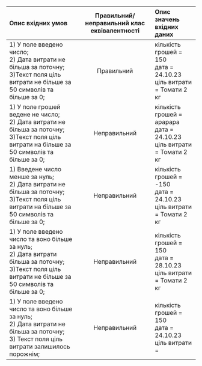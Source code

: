 |Опис вхідних умов|Правильний/неправильний клас еквівалентності|Опис значень вхідних даних|
|:-----|:-----:|:-----|
|1) У поле введено число;<br>2) Дата витрати не більша за поточну; <br> 3)Текст поля ціль витрати не більше за 50 символів та більше за 0; <br> |Правильний|кількість грошей = 150<br> дата = 24.10.23 <br> ціль витрати = Томати 2 кг|
|1) У поле грошей ведене не число;<br> 2) Дата витрати не більша за поточну; <br> 3)Текст поля ціль витрати на більше за 50 символів та більше за 0; <br> |Неправильний|кількість грошей = арарара <br> дата = 24.10.23 <br> ціль витрати = Томати 2 кг|
|1) Введене число менше за нуль;<br> 2) Дата витрати не більша за поточну; <br> 3)Текст поля ціль витрати на більше за 50 символів та більше за 0; <br> |Неправильний|кількість грошей = -150 <br> дата = 24.10.23 <br> ціль витрати = Томати 2 кг|
|1) У поле введено число та воно більше за нуль;<br> 2) Дата витрати більша за поточну; <br> 3)Текст поля ціль витрати не більше за 50 символів та більше за 0;<br> |Неправильний|кількість грошей = 150<br> дата = 28.10.23 <br> ціль витрати = Томати 2 кг|
|1) У поле введено число та воно більше за нуль;<br> 2) Дата витрати не більша за поточну;<br> 3) Текст поля ціль витрати залишилось порожнім;<br> |Неправильний|кількість грошей = 150<br> дата = 24.10.23 <br> ціль витрати =|
